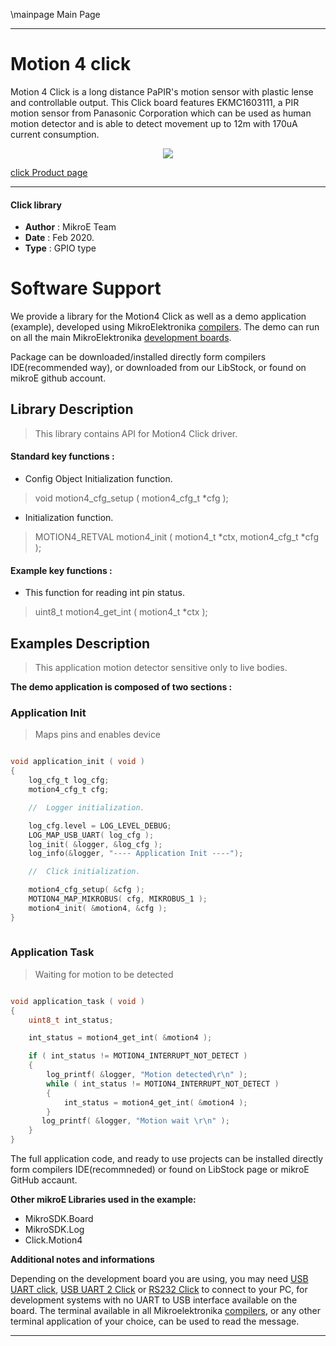 \mainpage Main Page
 
---
# Motion 4 click

Motion 4 Click is a long distance PaPIR's motion sensor with plastic lense and controllable output. This Click board features EKMC1603111, a PIR motion sensor from Panasonic Corporation which can be used as human motion detector and is able to detect movement up to 12m with 170uA current consumption.

<p align="center">
  <img src="@{CLICK_IMAGE_LINK}">
</p>

[click Product page](https://www.mikroe.com/motion-4-click)

---


#### Click library 

- **Author**        : MikroE Team
- **Date**          : Feb 2020.
- **Type**          : GPIO type


# Software Support

We provide a library for the Motion4 Click 
as well as a demo application (example), developed using MikroElektronika 
[compilers](http://shop.mikroe.com/compilers). 
The demo can run on all the main MikroElektronika [development boards](http://shop.mikroe.com/development-boards).

Package can be downloaded/installed directly form compilers IDE(recommended way), or downloaded from our LibStock, or found on mikroE github account. 

## Library Description

> This library contains API for Motion4 Click driver.

#### Standard key functions :

- Config Object Initialization function.
> void motion4_cfg_setup ( motion4_cfg_t *cfg ); 
 
- Initialization function.
> MOTION4_RETVAL motion4_init ( motion4_t *ctx, motion4_cfg_t *cfg );

#### Example key functions :

- This function for reading int pin status.
> uint8_t motion4_get_int ( motion4_t *ctx );

## Examples Description

> This application motion detector sensitive only to live bodies.

**The demo application is composed of two sections :**

### Application Init 

> Maps pins and enables device

```c

void application_init ( void )
{
    log_cfg_t log_cfg;
    motion4_cfg_t cfg;

    //  Logger initialization.

    log_cfg.level = LOG_LEVEL_DEBUG;
    LOG_MAP_USB_UART( log_cfg );
    log_init( &logger, &log_cfg );
    log_info(&logger, "---- Application Init ----");

    //  Click initialization.

    motion4_cfg_setup( &cfg );
    MOTION4_MAP_MIKROBUS( cfg, MIKROBUS_1 );
    motion4_init( &motion4, &cfg );
}
  
```

### Application Task

> Waiting for motion to be detected

```c

void application_task ( void )
{
    uint8_t int_status;

    int_status = motion4_get_int( &motion4 );

    if ( int_status != MOTION4_INTERRUPT_NOT_DETECT )
    {
        log_printf( &logger, "Motion detected\r\n" );
        while ( int_status != MOTION4_INTERRUPT_NOT_DETECT )
        {
            int_status = motion4_get_int( &motion4 );
        }
       log_printf( &logger, "Motion wait \r\n" );
    }
}

```

The full application code, and ready to use projects can be  installed directly form compilers IDE(recommneded) or found on LibStock page or mikroE GitHub accaunt.

**Other mikroE Libraries used in the example:** 

- MikroSDK.Board
- MikroSDK.Log
- Click.Motion4

**Additional notes and informations**

Depending on the development board you are using, you may need 
[USB UART click](http://shop.mikroe.com/usb-uart-click), 
[USB UART 2 Click](http://shop.mikroe.com/usb-uart-2-click) or 
[RS232 Click](http://shop.mikroe.com/rs232-click) to connect to your PC, for 
development systems with no UART to USB interface available on the board. The 
terminal available in all Mikroelektronika 
[compilers](http://shop.mikroe.com/compilers), or any other terminal application 
of your choice, can be used to read the message.



---
